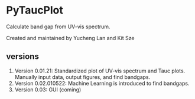 # PyTaucPlot
Calculate band gap from UV-vis spectrum.

Created and maintained by Yucheng Lan and Kit Sze

## versions
1. Version 0.01.21: Standardized plot of UV-vis spectrum and Tauc plots.  Manually input data, output figures, and find bandgaps.
2. Version 0.02.010522: Machine Learning is introduced to find bandgaps.
3. Version 0.03: GUI (coming)
